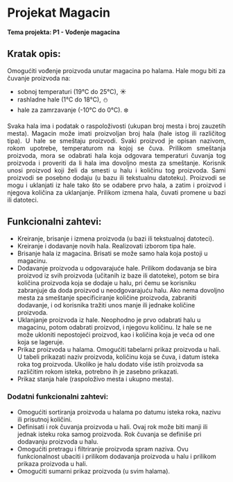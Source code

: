 # Projekat Magacin 
<b>Tema projekta: P1 - Vođenje magacina</b>

## Kratak opis:
Omogućiti vođenje proizvoda unutar magacina po halama. Hale mogu biti za čuvanje proizvoda na:  
- sobnoj temperaturi (19°C do 25°C), :sunny:
- rashladne hale (1°C do 18°C), :snowman:
- hale za zamrzavanje (-10°C do 0°C). :snowflake:

<p style="text-align: justify">Svaka hala ima i podatak o raspoloživosti (ukupan broj mesta i broj zauzetih mesta). Magacin može imati proizvoljan broj hala (hale istog ili različitog tipa). U hale se smeštaju proizvodi. Svaki proizvod je opisan nazivom, rokom upotrebe, temperaturom na kojoj se čuva. Prilikom smeštanja proizvoda, mora se odabrati hala koja odgovara temperaturi čuvanja tog proizvoda i proveriti da li hala ima dovoljno mesta za smeštanje. Korisnik unosi proizvod koji želi da smesti u halu i količinu tog proizvoda. Sami proizvodi se posebno dodaju (u bazu ili tekstualnu datoteku). Proizvodi se mogu i uklanjati iz hale tako što se odabere prvo hala, a zatim i proizvod i njegova količina za uklanjanje. Prilikom izmena hala, čuvati promene u bazi
ili datoteci.</p>

## Funkcionalni zahtevi:

- Kreiranje, brisanje i izmena proizvoda (u bazi ili tekstualnoj datoteci).
- Kreiranje i dodavanje novih hala. Realizovati izborom tipa hale.
- Brisanje hala iz magacina. Brisati se može samo hala koja postoji u magacinu.
- Dodavanje proizvoda u odgovarajuće hale. Prilikom dodavanja se bira proizvod iz svih
proizvoda (učitanih iz baze ili datoteke), potom se bira količina proizvoda koja se dodaje
u halu, pri čemu se korisniku zabranjuje da doda proizvod u neodgovarajuću halu. Ako
nema dovoljno mesta za smeštanje specificiranje količine proizvoda, zabraniti
dodavanje, i od korisnika tražiti unos manje ili jednake količine proizvoda.
- Uklanjanje proizvoda iz hale. Neophodno je prvo odabrati halu u magacinu, potom
odabrati proizvod, i njegovu količinu. Iz hale se ne može ukloniti nepostojeći proizvod,
kao i količina koja je veća od one koja se lageruje.
- Prikaz proizvoda u halama. Omogućiti tabelarni prikaz proizvoda u hali. U tabeli prikazati
naziv proizvoda, količinu koja se čuva, i datum isteka roka tog proizvoda. Ukoliko je halu
dodato više istih proizvoda sa različitim rokom isteka, potrebno ih je zasebno prikazati.
- Prikaz stanja hale (raspoloživo mesta i ukupno mesta).

### Dodatni funkcionalni zahtevi:
- Omogućiti sortiranja proizvoda u halama po datumu isteka roka, nazivu ili prisutnoj
količini.
- Definisati i rok čuvanja proizvoda u hali. Ovaj rok može biti manji ili jednak isteku roka
samog proizvoda. Rok čuvanja se definiše pri dodavanju proizvoda u halu.
- Omogućiti pretragu i filtriranje proizvoda spram naziva. Ovu funkcionalnost ubaciti i
prilikom dodavanja proizvoda u halu i prilikom prikaza proizvoda u hali.
- Omogućiti sumarni prikaz proizvoda (u svim halama).